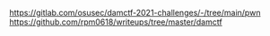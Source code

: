 https://gitlab.com/osusec/damctf-2021-challenges/-/tree/main/pwn
https://github.com/rpm0618/writeups/tree/master/damctf

